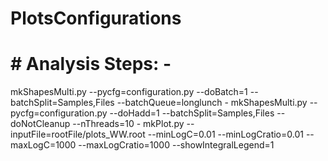 # PlotsConfigurations

# # Analysis Steps: -
mkShapesMulti.py --pycfg=configuration.py --doBatch=1 --batchSplit=Samples,Files --batchQueue=longlunch -
mkShapesMulti.py --pycfg=configuration.py --doHadd=1 --batchSplit=Samples,Files --doNotCleanup --nThreads=10 -
mkPlot.py --inputFile=rootFile/plots_WW.root --minLogC=0.01 --minLogCratio=0.01 --maxLogC=1000 --maxLogCratio=1000 --showIntegralLegend=1
